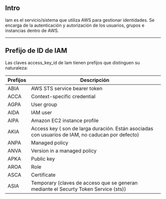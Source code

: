 ## Intro

Iam es el servicio/sistema que utiliza AWS para gestionar identidades. Se encarga de la autenticación y autorización de los usuarios, grupos e instancias dentro de AWS.

---

## Prefijo de ID de IAM

Las claves access_key_id de Iam tienen prefijos que distinguen su naturaleza:

|Prefijos	| Descripción |
|---|---|
|ABIA | AWS STS service bearer token|
|ACCA | Context-specific credential |
|AGPA | User group|
|AIDA | IAM user |
|AIPA | Amazon EC2 instance profile |
|AKIA | Access key ( son de larga duración. Están asociadas con usuarios de IAM, no caducan por defecto) |
|ANPA | Managed policy |
|ANVA | Version in a managed policy |
|APKA | Public key |
|AROA | Role |
|ASCA | Certificate |
|ASIA |Temporary (claves de acceso que se generan mediante el Securty Token Service (sts)) |
